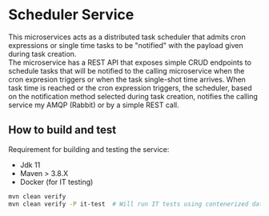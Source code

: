 # Scheduler Service

This microservices acts as a distributed task scheduler that admits cron expressions or single time tasks to be "notified" with the payload given during task creation.  
The microservice has a REST API that exposes simple CRUD endpoints to schedule tasks that will be notified to the calling microservice when the cron expresion triggers or when the task single-shot time arrives. When task time is reached or the cron expression triggers, the scheduler, based on the notification method selected during task creation, notifies the calling service my AMQP (Rabbit) or by a simple REST call.

## How to build and test

Requirement for building and testing the service:
- Jdk 11
- Maven >  3.8.X
- Docker (for IT testing)

```bash
mvn clean verify
mvn clean verify -P it-test  # Will run IT tests using contenerized database and Rabbit
```